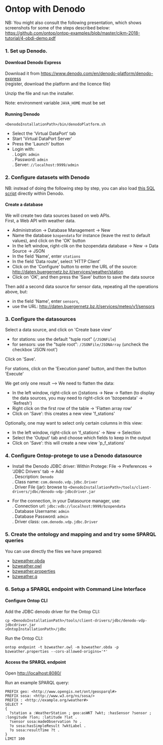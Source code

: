 
# Ontop with Denodo

NB: You might also consult the following presentation, which shows screenshots for
some of the steps described below:  
<https://github.com/ontop/ontop-examples/blob/master/cikm-2018-tutorial/4-obdi-demo.pdf>

### 1. Set up Denodo.

#### Download Denodo Express 

Download it from <https://www.denodo.com/en/denodo-platform/denodo-express>  
(register, download the platform and the licence file)

Unzip the file and run the installer.

Note: environment variable `JAVA_HOME` must be set

#### Running Denodo

```console
<DenodoInstallationPath>/bin/denodoPlatform.sh
```

- Select the 'Virtual DataPort' tab
- Start 'Virtual DataPort Server'
- Press the 'Launch' button
- Login with:  
    . Login: `admin`  
	. Password: `admin`  
	. Server: `//localhost:9999/admin`
	
### 2. Configure datasets with Denodo

NB: instead of doing the following step by step, you can also load [this SQL script](bzopendata.sql) directly within Denodo.

#### Create a database

We will create two data sources based on web APIs.  
First, a Web API with weather data.

- Administration -> Database Management -> New  
- Name the database `bzopendata` for instance (leave the rest to default values), and click on the 'OK' button
- In the left window, right-clik on the bzopendata database -> New -> Data Source -> JSON
- In the field 'Name', enter `stations`
- In the field 'Data route', select 'HTTP Client'
- Click on the 'Configure' button to enter the URL of the source:  
<http://daten.buergernetz.bz.it/services/weather/station>  
- Click on 'OK', and then press the 'Save' button to save the data source

Then add a second data source for sensor data, repeating all the operations above, but:  
- in the field 'Name', enter `sensors`,
- use the URL:
<http://daten.buergernetz.bz.it/services/meteo/v1/sensors>

### 3. Configure the datasources


Select a data source, and click on 'Create base view'
- for stations: use the default "tuple root" (`/JSONFile`)
- for sensors: use the "tuple root": `/JSONFile/JSONArray` (uncheck the checkbox 'JSON root')

Click on 'Save'.

For stations, click on the 'Execution panel' button, and then the button 'Execute'

We get only one result --> We need to flatten the data:
- In the left window, right-click on {}stations -> New -> flatten
 (to display the data sources, you may need to right-click on 'bzopendata' -> 'Refresh')
- Right click on the first row of the table -> 'Flatten array row'
- Click on 'Save': this creates a new view 'f_stations'

Optionally, one may want to select only certain columns in this view:
- In the left window, right-click on 'f_stations' -> New -> Selection  
- Select the 'Output' tab and choose which fields to keep in the output
- Click on 'Save': this will create a new view 'p_f_stations'

### 4. Configure Ontop-protege to use a Denodo datasource

- Install the Denodo JDBC driver:
 Within Protege: File -> Preferences -> 'JDBC Drivers' tab -> Add  
    . Description: `Denodo`  
    . Class name: `com.denodo.vdp.jdbc.Driver`  
    . Driver File (jar): browse to `<DenodoInstallationPath>/tools/client-drivers/jdbc/denodo-vdp-jdbcdriver.jar`  

- For the connection, in your Datasource manager, use:  
    . Connection url: `jdbc:vdb://localhost:9999/bzopendata`  
    . Database Username: `admin`  
    . Database Password: `admin`  
    . Driver class: `com.denodo.vdp.jdbc.Driver`

### 5. Create the ontology and mapping and and try some SPARQL queries

You can use directly the files we have prepared:
- [bzweather.obda](bzweather.obda)
- [bzweather.owl](bzweather.owl)
- [bzweather.properties](bzweather.properties)
- [bzweather.q](bzweather.q)

### 6. Setup a SPARQL endpoint with Command Line Interface

#### Configure Ontop CLI

Add the JDBC denodo driver for the Ontop CLI:

```console
cp <DenodoInstallationPath>/tools/client-drivers/jdbc/denodo-vdp-jdbcdriver.jar
<OntopInstallationPath>/jdbc
```

Run the Ontop CLI:
```console
ontop endpoint -t bzweather.owl -m bzweather.obda -p bzweather.properties --cors-allowed-origins='*'
```

#### Access the SPARQL endpoint

Open <http://localhost:8080/>

Run an example SPARQL query:

```sparql
PREFIX geo: <http://www.opengis.net/ont/geosparql#>
PREFIX sosa: <http://www.w3.org/ns/sosa/>
PREFIX : <http://example.org/weather#>
SELECT *
{
  ?station a :WeatherStation ; geo:asWKT ?wkt; :hasSensor ?sensor ; :longitude ?lon; :latitude ?lat .
  ?sensor sosa:madeObservation ?o .
  ?o sosa:hasSimpleResult ?wktLabel .
  ?o sosa:resultTime ?t .
}
LIMIT 100
```
